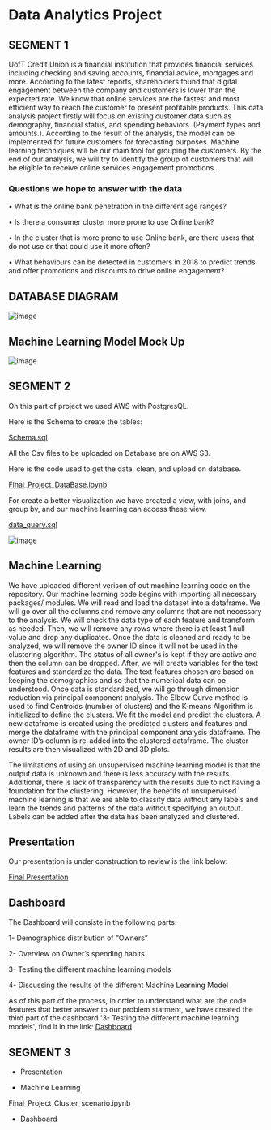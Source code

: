 # Data Analytics Project

## SEGMENT 1

UofT Credit Union is a financial institution that provides financial services including checking and saving accounts, financial advice, mortgages and more. 
According to the latest reports, shareholders found that digital engagement between the company and customers is lower than the expected rate. We know that online services are the fastest and most efficient way to reach the customer to present profitable products. 
This data analysis project firstly will focus on existing customer data such as demography, financial status, and spending behaviors. (Payment types and amounts.). According to the result of the analysis, the model can be implemented for future customers for forecasting purposes.
Machine learning techniques will be our main tool for grouping the customers.  By the end of our analysis, we will try to identify the group of customers that will be eligible to receive online services engagement promotions.

### Questions we hope to answer with the data

•	What is the online bank penetration in the different age ranges?

•	Is there a consumer cluster more prone to use Online bank?

•	In the cluster that is more prone to use Online bank, are there users that do not use or that could use it more often?

•	What behaviours can be detected in customers in 2018 to predict trends and offer promotions and discounts to drive online engagement?


## DATABASE DIAGRAM
![image](https://user-images.githubusercontent.com/98247252/179640884-f3b1d072-fe4a-4ef9-b79a-b349274447b1.png)


## Machine Learning Model Mock Up
![image](https://user-images.githubusercontent.com/98247252/179640801-8f12bc81-55e8-438e-94af-74cabd815250.png)


## SEGMENT 2

On this part of project we used AWS with PostgresQL.

Here is the Schema to create the tables:

[Schema.sql](https://github.com/mustafaikizler/Data_Analytics_Project/blob/5cdfc3c21453d4cee6e7fbec4d151eeb3a630c9e/Schema.sql)

All the Csv files to be uploaded on Database are on AWS S3.

Here is the code used to get the data, clean, and upload on database.

[Final_Project_DataBase.ipynb](https://github.com/mustafaikizler/Data_Analytics_Project/blob/5cdfc3c21453d4cee6e7fbec4d151eeb3a630c9e/Final_Project_DataBase.ipynb)

For create a better visualization we have created a view, with joins, and group by, and our machine learning can access these view.

[data_query.sql](https://github.com/mustafaikizler/Data_Analytics_Project/blob/5cdfc3c21453d4cee6e7fbec4d151eeb3a630c9e/data_query.sql)

![image](https://user-images.githubusercontent.com/100812079/180897393-8b272e1f-ddee-4a17-9f59-9b64f556063b.png)


## Machine Learning
We have uploaded different verison of out machine learning code on the repository. Our machine learning code begins with importing all necessary packages/ modules. We will read and load the dataset into a dataframe. We will go over all the columns and remove any columns that are not necessary to the analysis. We will check the data type of each feature and transform as needed. Then, we will remove any rows where there is at least 1 null value and drop any duplicates. Once the data is cleaned and ready to be analyzed, we will remove the owner ID since it will not be used in the clustering algorithm. The status of all owner's is kept if they are active and then the column can be dropped. After, we will create variables for the text features and standardize the data. The text features chosen are based on keeping the demographics and so that the numerical data can be understood. Once data is standardized, we will go through dimension reduction via principal component analysis. The Elbow Curve method is used to find Centroids (number of clusters) and the K-means Algorithm is initialized to define the clusters. We fit the model and predict the clusters. A new dataframe is created using the predicted clusters and features and merge the dataframe with the principal component analysis dataframe. The owner ID’s column is re-added into the clustered dataframe. The cluster results are then visualized with 2D and 3D plots.

The limitations of using an unsupervised machine learning model is that the output data is unknown and there is less accuracy with the results. Additional, there is lack of transparency with the results due to not having a foundation for the clustering. However, the benefits of unsupervised machine learning is that we are able to classify data without any labels and learn the trends and patterns of the data without specifying an output. Labels can be added after the data has been analyzed and clustered.

## Presentation

Our presentation is under construction to review is the link below:

[Final Presentation](https://www.canva.com/design/DAFIRnfQyQI/YKIs7nuG0unoJCYCAM9elw/edit?utm_content=DAFIRnfQyQI&utm_campaign=designshare&utm_medium=link2&utm_source=sharebutton)

## Dashboard

The Dashboard will consiste in the following parts:

1- Demographics distribution of “Owners”

2- Overview on Owner’s spending habits

3- Testing  the different machine learning models

4- Discussing the results of the different Machine Learning Model

As of this part of the process, in order to understand what are the code features that better answer to our problem statment, we have created the third part of the dashboard '3- Testing  the different machine learning models', find it in the link: [Dashboard](https://public.tableau.com/views/FianlProject-ClusteringScenarios/Story1?:language=pt-BR&:display_count=n&:origin=viz_share_link)


## SEGMENT 3

- Presentation


- Machine Learning

Final_Project_Cluster_scenario.ipynb

- Dashboard



